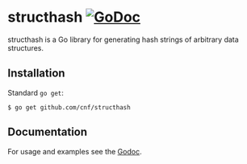 # structhash [![GoDoc](https://godoc.org/github.com/cnf/structhash?status.svg)](https://godoc.org/github.com/cnf/structhash)

structhash is a Go library for generating hash strings of arbitrary data structures.

## Installation

Standard `go get`:

```
$ go get github.com/cnf/structhash
```

## Documentation

For usage and examples see the [Godoc](http://godoc.org/github.com/cnf/structhash).

